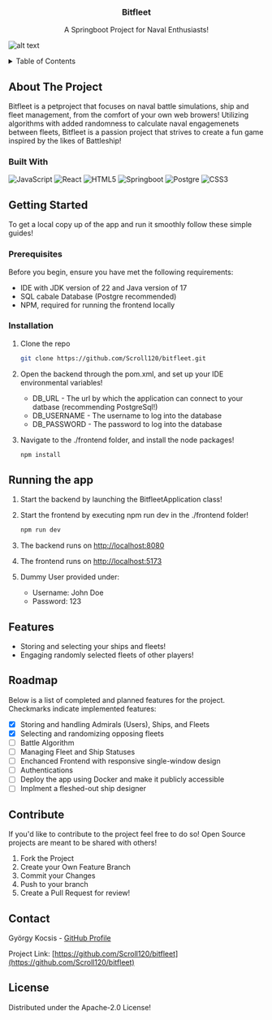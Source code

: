 <!-- PROJECT LOGO -->
<div align="center">
  <h3 align="center">Bitfleet</h3>

  <p align="center">
    A Springboot Project for Naval Enthusiasts!
  </p>
</div>

![alt text](https://i.imgur.com/mzBTJni.png)


<!-- TABLE OF CONTENTS -->
<details>
  <summary>Table of Contents</summary>
  <ol>
    <li>
      <a href="#about-the-project">About The Project</a>
      <ul>
        <li><a href="#built-with">Built With</a></li>
      </ul>
    </li>
    <li>
      <a href="#getting-started">Getting Started</a>
      <ul>
        <li><a href="#prerequisites">Prerequisites</a></li>
        <li><a href="#installation">Installation</a></li>
      </ul>
    </li>
    <li>
      <a href="#running-the-app">Runnig the app</a>
    </li>
    <li>
      <a href="#features">Features</a>
    </li>
    <li>
      <a href="#roadmap">Roadmap</a>
    </li>
    <li>
      <a href="#contribute">Contribute</a>
    </li>
    <li><a href="#contact">Contact</a></li>
  </ol>
</details>



<!-- ABOUT THE PROJECT -->
## About The Project

Bitfleet is a petproject that focuses on naval battle simulations, ship and fleet management, from the comfort of your own web browers!
Utilizing algorithms with added randomness to calculate naval engagemenets between fleets, Bitfleet is a passion project that strives to create a fun game inspired by the likes of Battleship!

### Built With

![JavaScript][JavaScript-url] ![React][React-url] ![HTML5][HTML5-url] ![Springboot][boot-url] ![Postgre][postgre-url] ![CSS3][CSS3-url]



<!-- GETTING STARTED -->
## Getting Started

To get a local copy up of the app and run it smoothly follow these simple guides!

### Prerequisites

Before you begin, ensure you have met the following requirements:

* IDE with JDK version of 22 and Java version of 17
* SQL cabale Database (Postgre recommended)
* NPM, required for running the frontend locally

### Installation

1. Clone the repo
   ```sh
   git clone https://github.com/Scroll120/bitfleet.git
   ```

2. Open the backend through the pom.xml, and set up your IDE environmental variables!
   * DB_URL - The url by which the application can connect to your datbase (recommending PostgreSql!)
   * DB_USERNAME - The username to log into the database
   * DB_PASSWORD - The password to log into the database
  
3. Navigate to the ./frontend folder, and install the node packages!
   ```sh
   npm install
   ```
   
<!-- RUNNING THE APP -->
## Running the app
1. Start the backend by launching the BitfleetApplication class!

2. Start the frontend by executing npm run dev in the ./frontend folder!
   ```sh
   npm run dev
   ```
3. The backend runs on [http://localhost:8080](http://localhost:8080)
4. The frontend runs on [http://localhost:5173](http://localhost5173)

5. Dummy User provided under:
   * Username: John Doe 
   * Password: 123

<!-- FEATURES -->
## Features
- Storing and selecting your ships and fleets!
- Engaging randomly selected fleets of other players!

<!-- ROADMAP -->
## Roadmap

Below is a list of completed and planned features for the project. Checkmarks indicate implemented features:
- [x] Storing and handling Admirals (Users), Ships, and Fleets
- [x] Selecting and randomizing opposing fleets
- [ ] Battle Algorithm
- [ ] Managing Fleet and Ship Statuses
- [ ] Enchanced Frontend with responsive single-window design
- [ ] Authentications
- [ ] Deploy the app using Docker and make it publicly accessible
- [ ] Implment a fleshed-out ship designer

<!-- CONTRIBUTE -->
## Contribute

If you'd like to contribute to the project feel free to do so! Open Source projects are meant to be shared with others!
1. Fork the Project
2. Create your Own Feature Branch
3. Commit your Changes
4. Push to your branch
5. Create a Pull Request for review!

<!-- CONTACT -->
## Contact

György Kocsis - [GitHub Profile](https://github.com/Scroll120)

Project Link: [https://github.com/Scroll120/bitfleet](https://github.com/Scroll120/bitfleet)

<!-- License -->
## License

Distributed under the Apache-2.0 License!

<!-- MARKDOWN LINKS & IMAGES -->
<!-- https://www.markdownguide.org/basic-syntax/#reference-style-links -->
[React-url]: https://img.shields.io/badge/React-61DAFB?style=for-the-badge&logo=react&logoColor=black
[JavaScript-url]: https://img.shields.io/badge/JavaScript-F7DF1E?style=for-the-badge&logo=javascript&logoColor=black
[postgre-url]: https://img.shields.io/badge/PostgreSQL-316192?style=for-the-badge&logo=postgresql&logoColor=white
[HTML5-url]: https://img.shields.io/badge/HTML5-E34F26?style=for-the-badge&logo=html5&logoColor=white
[CSS3-url]: https://img.shields.io/badge/CSS3-1572B6?style=for-the-badge&logo=css3&logoColor=white
[boot-url]: https://img.shields.io/badge/Spring_Boot-6DB33F?style=for-the-badge&logo=spring-boot&logoColor=white
